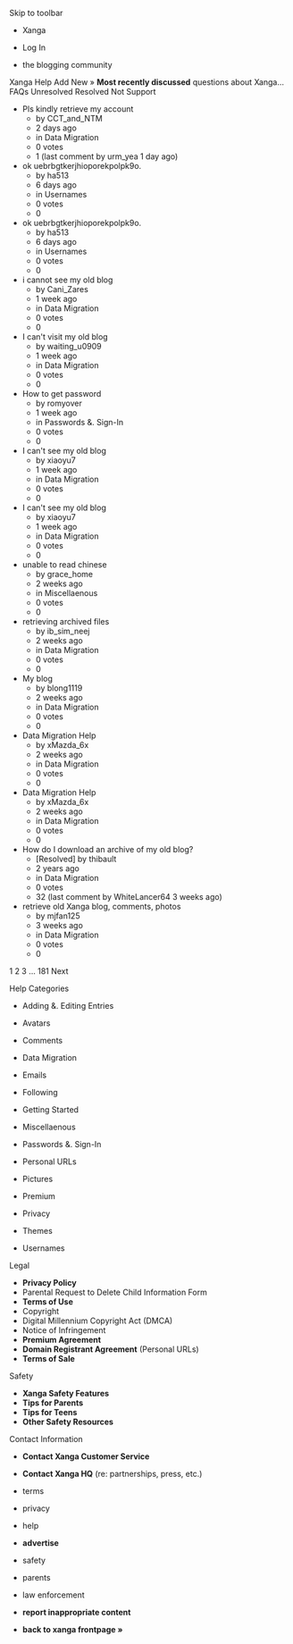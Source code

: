 Skip to toolbar

*   Xanga

*   Log In

*   the blogging community

Xanga Help Add New » **Most recently discussed** questions about Xanga… FAQs Unresolved Resolved Not Support

*   Pls kindly retrieve my account
    *   by CCT\_and\_NTM
    *   2 days ago
    *   in Data Migration
    *   0 votes
    *   1 (last comment by urm\_yea 1 day ago)
*   ok uebrbgtkerjhioporekpolpk9o.
    *   by ha513
    *   6 days ago
    *   in Usernames
    *   0 votes
    *   0
*   ok uebrbgtkerjhioporekpolpk9o.
    *   by ha513
    *   6 days ago
    *   in Usernames
    *   0 votes
    *   0
*   i cannot see my old blog
    *   by Cani\_Zares
    *   1 week ago
    *   in Data Migration
    *   0 votes
    *   0
*   I can't visit my old blog
    *   by waiting\_u0909
    *   1 week ago
    *   in Data Migration
    *   0 votes
    *   0
*   How to get password
    *   by romyover
    *   1 week ago
    *   in Passwords &. Sign-In
    *   0 votes
    *   0
*   I can't see my old blog
    *   by xiaoyu7
    *   1 week ago
    *   in Data Migration
    *   0 votes
    *   0
*   I can't see my old blog
    *   by xiaoyu7
    *   1 week ago
    *   in Data Migration
    *   0 votes
    *   0
*   unable to read chinese
    *   by grace\_home
    *   2 weeks ago
    *   in Miscellaenous
    *   0 votes
    *   0
*   retrieving archived files
    *   by ib\_sim\_neej
    *   2 weeks ago
    *   in Data Migration
    *   0 votes
    *   0
*   My blog
    *   by blong1119
    *   2 weeks ago
    *   in Data Migration
    *   0 votes
    *   0
*   Data Migration Help
    *   by xMazda\_6x
    *   2 weeks ago
    *   in Data Migration
    *   0 votes
    *   0
*   Data Migration Help
    *   by xMazda\_6x
    *   2 weeks ago
    *   in Data Migration
    *   0 votes
    *   0
*   How do I download an archive of my old blog?
    *   \[Resolved\] by thibault
    *   2 years ago
    *   in Data Migration
    *   0 votes
    *   32 (last comment by WhiteLancer64 3 weeks ago)
*   retrieve old Xanga blog, comments, photos
    *   by mjfan125
    *   3 weeks ago
    *   in Data Migration
    *   0 votes
    *   0

1 2 3 ... 181 Next

Help Categories

*   Adding &. Editing Entries
*   Avatars
*   Comments
*   Data Migration
*   Emails
*   Following
*   Getting Started
*   Miscellaenous

*   Passwords &. Sign-In
*   Personal URLs
*   Pictures
*   Premium
*   Privacy
*   Themes
*   Usernames

Legal

*   **Privacy Policy**
*   Parental Request to Delete Child Information Form
*   **Terms of Use**
*   Copyright
*   Digital Millennium Copyright Act (DMCA)
*   Notice of Infringement
*   **Premium Agreement**
*   **Domain Registrant Agreement** (Personal URLs)
*   **Terms of Sale**

Safety

*   **Xanga Safety Features**
*   **Tips for Parents**
*   **Tips for Teens**
*   **Other Safety Resources**

Contact Information

*   **Contact Xanga Customer Service**
*   **Contact Xanga HQ** (re: partnerships, press, etc.)

*   terms
*   privacy
*   help
*   **advertise**

*   safety
*   parents
*   law enforcement
*   **report inappropriate content**

*   **back to xanga frontpage »**